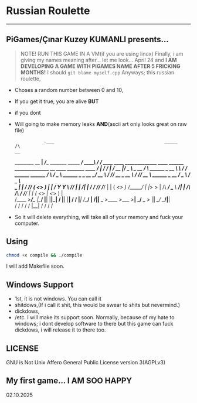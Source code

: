 # Russian Roulette 
---
## PiGames/Çınar Kuzey KUMANLI presents...
> NOTE! RUN THIS GAME IN A VM(if you are using linux)
Finally, i am giving my names meaning after... let me look... April 24 and **I AM DEVELOPING A GAME WITH PIGAMES NAME AFTER 5 FRICKING MONTHS!** I should `git blame myself.cpp`
Anyways; this russian roulette,
- Choses a random number between 0 and 10,
- If you get it true, you are alive 
**BUT**
- if you dont
- Will going to make memory leaks
**AND**(ascii art only looks great on raw file)
 
                 .___                                          _____       /\                                                                                                                                  __   
  ________ __  __| _/____   _______  _____            ________/ ____\     / /                      ____   ____           _____________   ____   ______ ______________  __ ____           _______  ____   _____/  |_ 
 /  ___/  |  \/ __ |/  _ \  \_  __ \/     \    ______ \_  __ \   __\     / /     ______   ______  /    \ /  _ \   ______ \____ \_  __ \_/ __ \ /  ___// __ \_  __ \  \/ // __ \   ______ \_  __ \/  _ \ /  _ \   __\
 \___ \|  |  / /_/ (  <_> )  |  | \/  Y Y  \  /_____/  |  | \/|  |      / /     /_____/  /_____/ |   |  (  <_> ) /_____/ |  |_> >  | \/\  ___/ \___ \\  ___/|  | \/\   /\  ___/  /_____/  |  | \(  <_> |  <_> )  |  
/____  >____/\____ |\____/   |__|  |__|_|  /           |__|   |__|     / /                       |___|  /\____/          |   __/|__|    \___  >____  >\___  >__|    \_/  \___  >          |__|   \____/ \____/|__|  
     \/           \/                     \/                            \/                             \/                 |__|               \/     \/     \/                 \/                                    
- So it will delete everything, will take all of your memory and fuck your computer.

## Using
```Bash
chmod +x compile && ./compile
```
I will add Makefile soon.

## Windows Support
- 1st, it is not windows. You can call it
- shitdows,(If i call it shit, this would be swear to shits but nevermind.)
- dickdows,
- /etc.
I will make its support soon. Normally, because of my hate to windows; i dont develop software to there but this game can fuck dickdows, i will release it to there too.

## LICENSE
GNU is Not Unix Affero General Public License version 3(AGPLv3)

## My first game... I AM SOO HAPPY
02.10.2025
